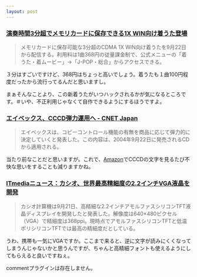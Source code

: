```yaml
---
layout: post
---
```

<h3><a href="http://k-tai.impress.co.jp/cda/article/news_toppage/20641.html">演奏時間3分超でメモリカードに保存できる1X WIN向け着うた登場</a></h3>
<blockquote><p>メモリカードに保存可能な3分超のCDMA 1X WIN向け着うたを9月22日から配信する。利用料は1曲368円の従量課金制で、公式メニューの「着うた・着ムービー」→「J-POP・総合」からアクセスできる。</p>
</blockquote>
<p>３分はすごいですけど、368円はちょっと高いでしょう。着うたも１曲100円程度だったから流行ってるんだと思いますし。</p>
<p>まぁそんなことより、この新着うたがいつハックされるかが気になるところです。＃いや、不正利用じゃなくて自作できるようにするほうですよ。</p>
<h3><a href="http://japan.cnet.com/news/media/story/0,2000047715,20074663,00.htm?ref=rss">エイベックス、CCCD弾力運用へ - CNET Japan</a></h3>
<blockquote><p>エイベックスは、コピーコントロール機能の有無を商品に応じて弾力的に決定していくと発表した。この内容は、2004年9月22日に発売されるCDから適用される。</p>
</blockquote>
<p>当たり前なことだと思いますが。これで、<a href="http://www.amazon.co.jp/">Amazon</a>でCCCDの文字を見るたび不快な思いをすることも減りますかね。</p>
<h3><a href="http://www.itmedia.co.jp/news/articles/0409/21/news046.html">ITmediaニュース：カシオ、世界最高精細度の2.2インチVGA液晶を開発</a></h3>
<blockquote><p>カシオ計算機は9月21日、高精細な2.2インチアモルファスシリコンTFT液晶ディスプレイを開発したと発表した。解像度は640×480ピクセル（VGA）で精細度は368ppi。現時点でアモルファスシリコンTFTと低温ポリシリコンTFTでは最高の精細度だとしている。</p>
</blockquote>
<p>うわ、携帯も一気にVGAですか。ここまで来ると、逆に文字が読みにくくなってしまうんじゃないかと思うんですが、ちゃんと高精細フォントも使えるようにしてもらえると良いですねぇ。</p>
<p><span class="error">commentプラグインは存在しません。</span> </p>
